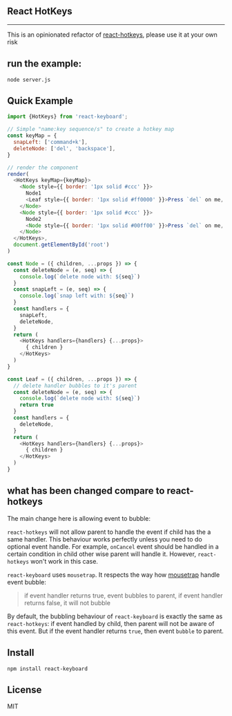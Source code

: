 ## React HotKeys
-------------
This is an opinionated refactor of [react-hotkeys](https://github.com/chrisui/react-hotkeys), please use it at your own risk

## run the example:
```
node server.js
```

## Quick Example

```javascript
import {HotKeys} from 'react-keyboard';

// Simple "name:key sequence/s" to create a hotkey map
const keyMap = {
  snapLeft: ['command+k'],
  deleteNode: ['del', 'backspace'],
}

// render the component
render(
  <HotKeys keyMap={keyMap}>
    <Node style={{ border: '1px solid #ccc' }}>
      Node1
      <Leaf style={{ border: '1px solid #ff0000' }}>Press `del` on me, event will be handled by `Node1` and the current node</Leaf>
    </Node>
    <Node style={{ border: '1px solid #ccc' }}>
      Node2
      <Node style={{ border: '1px solid #00ff00' }}>Press `del` on me, event will be only handled by current node</Node>
    </Node>
  </HotKeys>,
  document.getElementById('root')
)

const Node = ({ children, ...props }) => {
  const deleteNode = (e, seq) => {
    console.log(`delete node with: ${seq}`)
  }
  const snapLeft = (e, seq) => {
    console.log(`snap left with: ${seq}`)
  }
  const handlers = {
    snapLeft,
    deleteNode,
  }
  return (
    <HotKeys handlers={handlers} {...props}>
      { children }
    </HotKeys>
  )
}

const Leaf = ({ children, ...props }) => {
  // delete handler bubbles to it's parent
  const deleteNode = (e, seq) => {
    console.log(`delete node with: ${seq}`)
    return true
  }
  const handlers = {
    deleteNode,
  }
  return (
    <HotKeys handlers={handlers} {...props}>
      { children }
    </HotKeys>
  )
}
```

## what has been changed compare to react-hotkeys
The main change here is allowing event to bubble:

`react-hotkeys` will not allow parent to handle the event if child has the a same handler. This behaviour works perfectly unless you need to do optional event handle.
For example, `onCancel` event should be handled in a certain condition in child other wise parent will handle it. However, `react-hotkeys` won't work in this case.

`react-keyboard` uses `mousetrap`. It respects the way how [mousetrap](https://github.com/ccampbell/mousetrap) handle event bubble:

> if event handler returns true, event bubbles to parent, if event handler returns false, it will not bubble

By default, the bubbling behaviour of `react-keyboard` is exactly the same as `react-hotkeys`: if event handled by child, then parent will not be aware of this event. But if the event handler returns `true`,
then event `bubble` to parent.

## Install
```
npm install react-keyboard
```

## License
MIT
